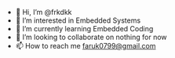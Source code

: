 - 👋 Hi, I’m @frkdkk
- 👀 I’m interested in Embedded Systems
- 🌱 I’m currently learning Embedded Coding
- 💞️ I’m looking to collaborate on nothing for now
- 📫 How to reach me faruk0799@gmail.com


